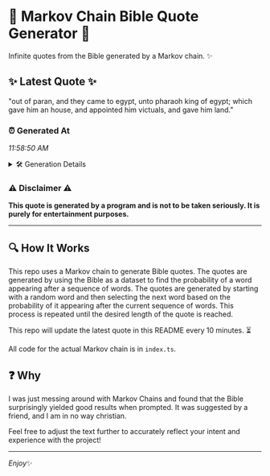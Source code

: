 # 📖 Markov Chain Bible Quote Generator 📖

Infinite quotes from the Bible generated by a Markov chain. ✨

## ✨ Latest Quote ✨
"out of paran, and they came to egypt, unto pharaoh king of egypt; which gave him an house, and appointed him victuals, and gave him land."

### ⏰ Generated At
*11:58:50 AM*

<details>
    <summary>🛠️ Generation Details</summary>
    <p>
        <strong>🌱 Seed:</strong> out<br>
        <strong>🔄 Iterations:</strong> 25<br>
        <strong>📜 Context History:</strong><br>[ out ]: of<br>[ out, of ]: paran,<br>[ out, of, paran, ]: and<br>[ out, of, paran,, and ]: they<br>[ out, of, paran,, and, they ]: came<br>[ out, of, paran,, and, they, came ]: to<br>[ of, paran,, and, they, came, to ]: egypt,<br>[ paran,, and, they, came, to, egypt, ]: unto<br>[ and, they, came, to, egypt,, unto ]: pharaoh<br>[ they, came, to, egypt,, unto, pharaoh ]: king<br>[ came, to, egypt,, unto, pharaoh, king ]: of<br>[ to, egypt,, unto, pharaoh, king, of ]: egypt;<br>[ egypt,, unto, pharaoh, king, of, egypt; ]: which<br>[ unto, pharaoh, king, of, egypt;, which ]: gave<br>[ pharaoh, king, of, egypt;, which, gave ]: him<br>[ king, of, egypt;, which, gave, him ]: an<br>[ of, egypt;, which, gave, him, an ]: house,<br>[ egypt;, which, gave, him, an, house, ]: and<br>[ which, gave, him, an, house,, and ]: appointed<br>[ gave, him, an, house,, and, appointed ]: him<br>[ him, an, house,, and, appointed, him ]: victuals,<br>[ an, house,, and, appointed, him, victuals, ]: and<br>[ house,, and, appointed, him, victuals,, and ]: gave<br>[ and, appointed, him, victuals,, and, gave ]: him<br>[ appointed, him, victuals,, and, gave, him ]: land.<br>
    </p>
</details>

### ⚠️ Disclaimer ⚠️
**This quote is generated by a program and is not to be taken seriously. It is purely for entertainment purposes.**

---

## 🔍 How It Works

This repo uses a Markov chain to generate Bible quotes. The quotes are generated by using the Bible as a dataset to find the probability of a word appearing after a sequence of words. The quotes are generated by starting with a random word and then selecting the next word based on the probability of it appearing after the current sequence of words. This process is repeated until the desired length of the quote is reached.

This repo will update the latest quote in this README every 10 minutes. ⏳

All code for the actual Markov chain is in `index.ts`.

## ❓ Why

I was just messing around with Markov Chains and found that the Bible surprisingly yielded good results when prompted. 
It was suggested by a friend, and I am in no way christian.

Feel free to adjust the text further to accurately reflect your intent and experience with the project!

---

*Enjoy*✨
